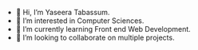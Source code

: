 - 👋 Hi, I’m Yaseera Tabassum.
- 👀 I’m interested in Computer Sciences.
- 🌱 I’m currently learning Front end Web Development.
- 💞️ I’m looking to collaborate on multiple projects.

<!---
Tabassuminggg/Tabassuminggg is a ✨ special ✨ repository because its `README.md` (this file) appears on your GitHub profile.
You can click the Preview link to take a look at your changes.
--->
